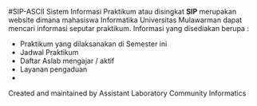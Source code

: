 #SIP-ASCII
Sistem Informasi Praktikum atau disingkat **SIP** merupakan website dimana mahasiswa Informatika Universitas Mulawarman dapat mencari informasi seputar praktikum. Informasi yang disediakan berupa :
- Praktikum yang dilaksanakan di Semester ini
- Jadwal Praktikum
- Daftar Aslab mengajar / aktif
- Layanan pengaduan
- 





Created and maintained by Assistant Laboratory Community Informatics
